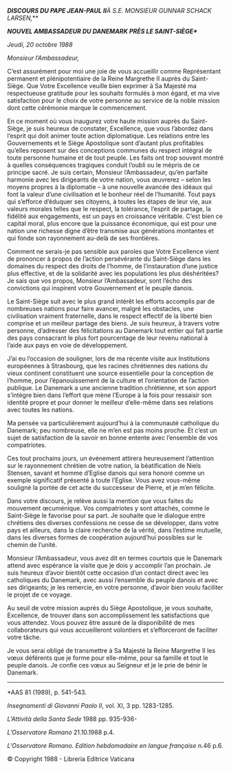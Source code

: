***DISCOURS DU PAPE JEAN-PAUL II**À S.E. MONSIEUR GUNNAR SCHACK LARSEN,***

***NOUVEL AMBASSADEUR DU DANEMARK PRÈS LE SAINT-SIÈGE\****

*Jeudi, 20 octobre 1988*

*Monsieur l’Ambassadeur,*

C’est assurément pour moi une joie de vous accueillir comme Représentant permanent et plénipotentiaire de la Reine Margrethe II auprès du Saint-Siège. Que Votre Excellence veuille bien exprimer à Sa Majesté ma respectueuse gratitude pour les souhaits formulés à mon égard, et ma vive satisfaction pour le choix de votre personne au service de la noble mission dont cette cérémonie marque le commencement.

En ce moment où vous inaugurez votre haute mission auprès du Saint-Siège, je suis heureux de constater, Excellence, que vous l’abordez dans l’esprit qui doit animer toute action diplomatique. Les relations entre les Gouvernements et le Siège Apostolique sont d’autant plus profitables qu’elles reposent sur des conceptions communes du respect intégral de toute personne humaine et de tout peuple. Les faits ont trop souvent montré à quelles conséquences tragiques conduit l’oubli ou le mépris de ce principe sacré. Je suis certain, Monsieur l’Ambassadeur, qu’en parfaite harmonie avec les dirigeants de votre nation, vous œuvrerez – selon les moyens propres à la diplomatie – à une nouvelle avancée des idéaux qui font la valeur d’une civilisation et le bonheur réel de l’humanité. Tout pays qui s’efforce d’éduquer ses citoyens, à toutes les étapes de leur vie, aux valeurs morales telles que le respect, la tolérance, l’esprit de partage, la fidélité aux engagements, est un pays en croissance véritable. C’est bien ce capital moral, plus encore que la puissance économique, qui est pour une nation une richesse digne d’être transmise aux générations montantes et qui fonde son rayonnement au-delà de ses frontières.

Comment ne serais-je pas sensible aux paroles que Votre Excellence vient de prononcer à propos de l’action persévérante du Saint-Siège dans les domaines du respect des droits de l’homme, de l’instauration d’une justice plus effective, et de la solidarité avec les populations les plus déshéritées? Je sais que vos propos, Monsieur l’Ambassadeur, sont l’écho des convictions qui inspirent votre Gouvernement et le peuple danois.

Le Saint-Siège suit avec le plus grand intérêt les efforts accomplis par de nombreuses nations pour faire avancer, malgré les obstacles, une civilisation vraiment fraternelle, dans le respect effectif de la liberté bien comprise et un meilleur partage des biens. Je suis heureux, à travers votre personne, d’adresser des félicitations au Danemark tout entier qui fait partie des pays consacrant le plus fort pourcentage de leur revenu national à l’aide aux pays en voie de développement.

J’ai eu l’occasion de souligner, lors de ma récente visite aux Institutions européennes à Strasbourg, que les racines chrétiennes des nations du vieux continent constituent une source essentielle pour la conception de l’homme, pour l’épanouissement de la culture et l’orientation de l’action publique. Le Danemark a une ancienne tradition chrétienne, et son apport s’intègre bien dans l’effort que mène l’Europe à la fois pour ressaisir son identité propre et pour donner le meilleur d’elle-même dans ses relations avec toutes les nations.

Ma pensée va particulièrement aujourd’hui à la communauté catholique du Danemark; peu nombreuse, elle ne m’en est pas moins proche. Et c’est un sujet de satisfaction de la savoir en bonne entente avec l’ensemble de vos compatriotes.

Ces tout prochains jours, un événement attirera heureusement l’attention sur le rayonnement chrétien de votre nation, la béatification de Niels Stensen, savant et homme d’Eglise danois qui sera honoré comme un exemple significatif présenté à toute l’Eglise. Vous avez vous-même souligné la portée de cet acte du successeur de Pierre, et je m’en félicite.

Dans votre discours, je relève aussi la mention que vous faites du mouvement œcuménique. Vos compatriotes y sont attachés, comme le Saint-Siège le favorise pour sa part. Je souhaite que le dialogue entre chrétiens des diverses confessions ne cesse de se développer, dans votre pays et ailleurs, dans la claire recherche de la vérité, dans l’estime mutuelle, dans les diverses formes de coopération aujourd’hui possibles sur le chemin de l’unité.

Monsieur l’Ambassadeur, vous avez dit en termes courtois que le Danemark attend avec espérance la visite que je dois y accomplir l’an prochain. Je suis heureux d’avoir bientôt cette occasion d’un contact direct avec les catholiques du Danemark, avec aussi l’ensemble du peuple danois et avec ses dirigeants; je les remercie, en votre personne, d’avoir bien voulu faciliter le projet de ce voyage.

Au seuil de votre mission auprès du Siège Apostolique, je vous souhaite, Excellence, de trouver dans son accomplissement les satisfactions que vous attendez. Vous pouvez être assuré de la disponibilité de mes collaborateurs qui vous accueilleront volontiers et s’efforceront de faciliter votre tâche.

Je vous serai obligé de transmettre à Sa Majesté la Reine Margrethe II les vœux déférents que je forme pour elle-même, pour sa famille et tout le peuple danois. Je confie ces vœux au Seigneur et je le prie de bénir le Danemark.

* * *

\*AAS 81 (1989), p. 541-543.

*Insegnamenti di Giovanni Paolo II*, vol. XI, 3 pp. 1283-1285.

*L'Attività della Santa Sede* 1988 pp. 935-936-

*L’Osservatore Romano* 21.10.1988 p.4.

*L'Osservatore Romano. Edition hebdomadaire en langue française* n.46 p.6.

© Copyright 1988 - Libreria Editrice Vaticana